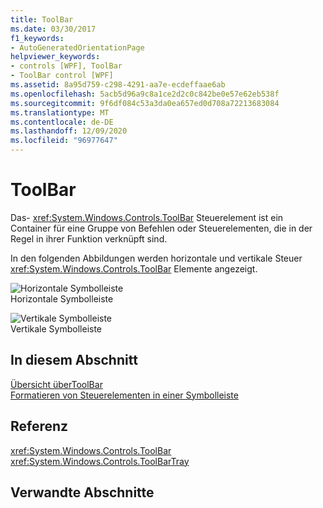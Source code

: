 ```yaml
---
title: ToolBar
ms.date: 03/30/2017
f1_keywords:
- AutoGeneratedOrientationPage
helpviewer_keywords:
- controls [WPF], ToolBar
- ToolBar control [WPF]
ms.assetid: 8a95d759-c298-4291-aa7e-ecdeffaae6ab
ms.openlocfilehash: 5acb5d96a9c8a1ce2d2c0c842be0e57e62eb538f
ms.sourcegitcommit: 9f6df084c53a3da0ea657ed0d708a72213683084
ms.translationtype: MT
ms.contentlocale: de-DE
ms.lasthandoff: 12/09/2020
ms.locfileid: "96977647"
---
```

# <a name="toolbar"></a>ToolBar
Das- <xref:System.Windows.Controls.ToolBar> Steuerelement ist ein Container für eine Gruppe von Befehlen oder Steuerelementen, die in der Regel in ihrer Funktion verknüpft sind.  
  
 In den folgenden Abbildungen werden horizontale und vertikale Steuer <xref:System.Windows.Controls.ToolBar> Elemente angezeigt.  
  
 ![Horizontale Symbolleiste](./media/ss-ctl-horztoolbar.GIF "SS_CTL_horztoolbar")  
Horizontale Symbolleiste  
  
 ![Vertikale Symbolleiste](./media/ss-ctl-verttoolbar.GIF "SS_CTL_verttoolbar")  
Vertikale Symbolleiste  
  
## <a name="in-this-section"></a>In diesem Abschnitt  
 [Übersicht überToolBar](toolbar-overview.md)  
  [Formatieren von Steuerelementen in einer Symbolleiste](how-to-style-controls-on-a-toolbar.md)  
  
## <a name="reference"></a>Referenz  
 <xref:System.Windows.Controls.ToolBar>  
  <xref:System.Windows.Controls.ToolBarTray>  
  
## <a name="related-sections"></a>Verwandte Abschnitte
